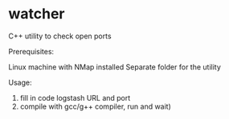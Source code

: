 # watcher
C++ utility to check open ports

Prerequisites:

Linux machine with NMap installed
Separate folder for the utility

Usage:

1. fill in code logstash URL and port
2. compile with gcc/g++ compiler, run and wait)
